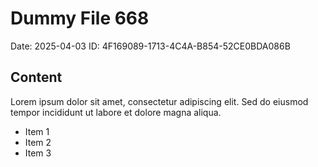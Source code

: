 # Dummy File 668

Date: 2025-04-03
ID: 4F169089-1713-4C4A-B854-52CE0BDA086B

## Content

Lorem ipsum dolor sit amet, consectetur adipiscing elit.
Sed do eiusmod tempor incididunt ut labore et dolore magna aliqua.

* Item 1
* Item 2
* Item 3
